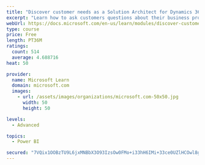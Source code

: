 ```yaml
---
title: "Discover customer needs as a Solution Architect for Dynamics 365 and Power Platform"
excerpt: "Learn how to ask customers questions about their business processes and feature requirements to create a viable solution."
webUrl: https://docs.microsoft.com/en-us/learn/modules/discover-customer-needs/
type: course
price: Free
length: PT36M
ratings:
  count: 514
  average: 4.688716
heat: 50

provider:
  name: Microsoft Learn
  domain: microsoft.com
  images:
    - url: /assets/images/organizations/microsoft.com-50x50.jpg
      width: 50
      height: 50

levels:
  - Advanced

topics:
  - Power BI

secured: "7VQix1OOBzTU9L6jxMNBbX3O93IzsOw0FMo+i33hH6IMi+33ce0UZlHCOwl8g/pKTrFufN1qZP1gavSgEZO9vCTPz8nGnyJe2cFc3JGXGPZAfN8p+5RorQjl8mYGoSDAmE3M+gdD6XFdkgc7baK+/FWw0MwBUyKLtVLgkPIX0QcWWeVzsvcfUjhQZEhvWqLD7yzBhmbuZDmiCTdJx4SHTc8yPFtXjSRUbF+LGTgiR6LPVvIbFKMXSLZEEYt3mukzCxXieSJgtMO8s4Sls/3FU8glcYm8zBBLGnOXak1asGcv3k22PJZ89yzNVt3ayRpKp0cpWhbdee7oLG8yoZSqx73LYyL271UBbSCCVBRq866DfIwJkyMckfstbcZsZ/MijMfGIu57kQR22hsxkC8JmHxTc9gW0Leu5MA8hZ2+1S0=;mX7hTtbEep87Sns3UMbONw=="
---
```


